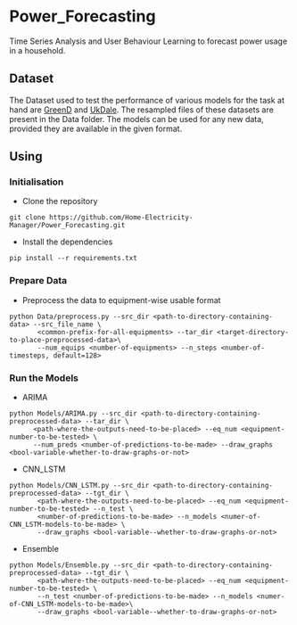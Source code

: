 # Power_Forecasting
Time Series Analysis and User Behaviour Learning to forecast power usage in a household. 

## Dataset
The Dataset used to test the performance of various models for the task at hand are [GreenD](https://www.google.com/url?sa=t&rct=j&q=&esrc=s&source=web&cd=3&cad=rja&uact=8&ved=2ahUKEwjos-j4x6joAhXCW3wKHZkEDoUQFjACegQIAhAB&url=https%3A%2F%2Farxiv.org%2Fabs%2F1405.3100&usg=AOvVaw2-YXk54TvD_YqliJYqBUC8) and [UkDale](https://jack-kelly.com/data/). The resampled files of these datasets are present in the Data folder.
The models can be used for any new data, provided they are available in the given format. 

## Using 
### Initialisation
- Clone the repository
```
git clone https://github.com/Home-Electricity-Manager/Power_Forecasting.git
```
- Install the dependencies 
```
pip install --r requirements.txt
```
### Prepare Data
- Preprocess the data to equipment-wise usable format 
```
python Data/preprocess.py --src_dir <path-to-directory-containing-data> --src_file_name \
       <common-prefix-for-all-equipments> --tar_dir <target-directory-to-place-preprocessed-data>\
       --num_equips <number-of-equipments> --n_steps <number-of-timesteps, default=128> 
```
### Run the Models
- ARIMA 
```
python Models/ARIMA.py --src_dir <path-to-directory-containing-preprocessed-data> --tar_dir \
      <path-where-the-outputs-need-to-be-placed> --eq_num <equipment-number-to-be-tested> \
      --num_preds <number-of-predictions-to-be-made> --draw_graphs <bool-variable-whether-to-draw-graphs-or-not>
```
- CNN_LSTM
```
python Models/CNN_LSTM.py --src_dir <path-to-directory-containing-preprocessed-data> --tgt_dir \
       <path-where-the-outputs-need-to-be-placed> --eq_num <equipment-number-to-be-tested> --n_test \
       <number-of-predictions-to-be-made> --n_models <numer-of-CNN_LSTM-models-to-be-made> \
       --draw_graphs <bool-variable--whether-to-draw-graphs-or-not>
```
- Ensemble
```
python Models/Ensemble.py --src_dir <path-to-directory-containing-preprocessed-data> --tgt_dir \
       <path-where-the-outputs-need-to-be-placed> --eq_num <equipment-number-to-be-tested> \
       --n_test <number-of-predictions-to-be-made> --n_models <numer-of-CNN_LSTM-models-to-be-made>\
       --draw_graphs <bool-variable--whether-to-draw-graphs-or-not>
```
